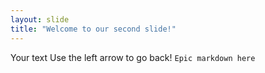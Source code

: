 ```yaml
---
layout: slide
title: "Welcome to our second slide!"
---
```

Your text
Use the left arrow to go back!
```Epic markdown here```
